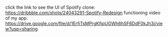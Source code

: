 click the link to see the UI of Spotify clone: https://dribbble.com/shots/24043291-Spotify-Redesign
functioning video of my app: https://drive.google.com/file/d/1ErfiTsMPrgKfjpUGWh6hSF6DdF0kJh3i/view?usp=sharing
